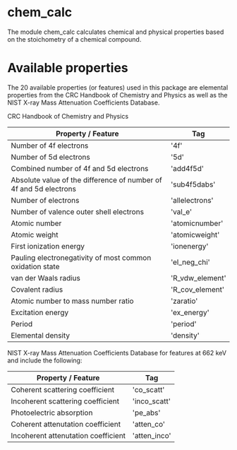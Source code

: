 # chem_calc
The module chem_calc calculates chemical and physical properties based on the stoichometry of a chemical compound.

# Available properties
The 20 available properties (or features) used in this package are elemental properties from the CRC Handbook of Chemistry and Physics as well as the NIST X-ray Mass Attenuation Coefficients Database.


CRC Handbook of Chemistry and Physics

| Property / Feature | Tag |
|-----------------|-----------------------|
| Number of 4f electrons  | '4f'|
| Number of 5d electrons  | '5d'|
| Combined number of 4f and 5d electrons | 'add4f5d'|
| Absolute value of the difference of number of 4f and 5d electrons | 'sub4f5dabs'|
| Number of electrons  | 'allelectrons' |
| Number of valence outer shell electrons  | 'val_e' |
| Atomic number | 'atomicnumber' |
| Atomic weight | 'atomicweight' |
| First ionization energy | 'ionenergy' |
| Pauling electronegativity of most common oxidation state | 'el_neg_chi' |
| van der Waals radius | 'R_vdw_element' |
| Covalent radius | 'R_cov_element' | 
| Atomic number to mass number ratio | 'zaratio' |
| Excitation energy  | 'ex_energy' |
| Period  | 'period' |
| Elemental density | 'density' |


NIST X-ray Mass Attenuation Coefficients Database for features at 662 keV and include the following:

|Property / Feature| Tag|
|----------|----------|
|Coherent scattering coefficient |'co_scatt'|
|Incoherent scattering coefficient |'inco_scatt'|
|Photoelectric absorption |'pe_abs'|
|Coherent attenutation coefficient |'atten_co'|
|Incoherent attenutation coefficient |'atten_inco'|
